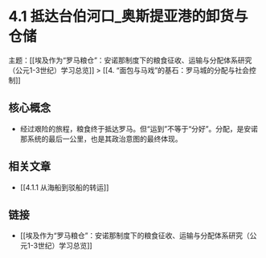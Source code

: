 # 4.1 抵达台伯河口_奥斯提亚港的卸货与仓储

主题：[[埃及作为“罗马粮仓”：安诺那制度下的粮食征收、运输与分配体系研究（公元1-3世纪）学习总览]] > [[4. “面包与马戏”的基石：罗马城的分配与社会控制]]

## 核心概念

- 经过艰险的旅程，粮食终于抵达罗马。但“运到”不等于“分好”。分配，是安诺那系统的最后一公里，也是其政治意图的最终体现。

## 相关文章

- [[4.1.1 从海船到驳船的转运]]

## 链接

- [[埃及作为“罗马粮仓”：安诺那制度下的粮食征收、运输与分配体系研究（公元1-3世纪）学习总览]]
